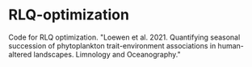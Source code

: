 # RLQ-optimization
Code for RLQ optimization. "Loewen et al. 2021. Quantifying seasonal succession of phytoplankton trait-environment associations in human-altered landscapes. Limnology and Oceanography."
